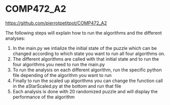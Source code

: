 # COMP472_A2
https://github.com/pierrotpetitpot/COMP472_A2

The following steps will explain how to run the algorithms and the different analyses:
1. In the main.py we intialize the initial state of the puzzle which can be changed according to which state you want to run all four algorithms on.
2. The different algorithms are called with that initial state and to run the four algorithms you need to run the main.py
3. To run the analysis on each different algorithm, run the specific python file depending of the algorithm you want to run
4. Finally to run the scaled up algorithms you can change the function call in the aStarScaled.py at the bottom and run that file
5. Each analysis is done with 20 randomized puzzle and will display the performance of the algorithm
